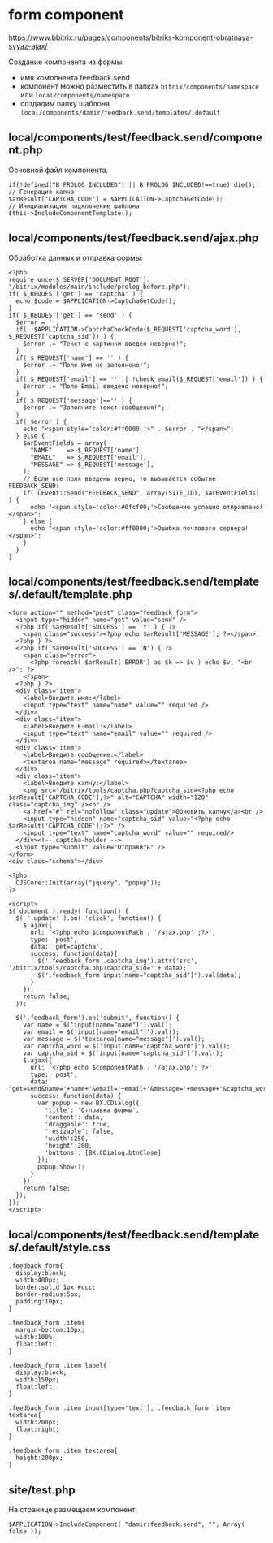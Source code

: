 # form component
https://www.bbitrix.ru/pages/components/bitriks-komponent-obratnaya-svyaz-ajax/  

Создание компонента из формы.  
- имя комопнента feedback.send
- компонент можно разместить в папках `bitrix/components/namespace` или `local/components/namespace`
- создадим папку шаблона `local/components/damir/feedback.send/templates/.default`

## local/components/test/feedback.send/component.php
Основной файл компонента.

    if(!defined("B_PROLOG_INCLUDED") || B_PROLOG_INCLUDED!==true) die();
    // Генерация капча
    $arResult['CAPTCHA_CODE'] = $APPLICATION->CaptchaGetCode();
    // Инициализация подключение шаблона
    $this->IncludeComponentTemplate();

## local/components/test/feedback.send/ajax.php
Обработка данных и отправка формы:

    <?php
    require_once($_SERVER['DOCUMENT_ROOT']. "/bitrix/modules/main/include/prolog_before.php");
    if( $_REQUEST['get'] == 'captcha' ) {
      echo $code = $APPLICATION->CaptchaGetCode();
    }
    if( $_REQUEST['get'] == 'send' ) {
      $error = '';
      if( !$APPLICATION->CaptchaCheckCode($_REQUEST['captcha_word'], $_REQUEST['captcha_sid']) ) {
        $error .= "Текст с картинки введен неверно!";
      }
      if( $_REQUEST['name'] == '' ) {
        $error .= "Поле Имя не заполнено!";
      }
      if( $_REQUEST['email'] == '' || !check_email($_REQUEST['email']) ) {
        $error .= "Поле Email введено неверно!";
      }
      if( $_REQUEST['message']=='' ) {
        $error .= "Заполните текст сообщения!";
      }
      if( $error ) {
        echo "<span style='color:#ff0000;'>" . $error . "</span>";
      } else {
        $arEventFields = array(
          "NAME"    => $_REQUEST['name'],
          "EMAIL"   => $_REQUEST['email'],
          "MESSAGE" => $_REQUEST['message'],
        );
        // Если все поля введены верно, то вызывается событие FEEDBACK_SEND:
        if( CEvent::Send("FEEDBACK_SEND", array(SITE_ID), $arEventFields) ) {
          echo "<span style='color:#0fcf00;'>Сообщение успешно отправлено!</span>";
        } else {
          echo "<span style='color:#ff0000;'>Ошибка почтового сервера!</span>";
        }
      }
    }

## local/components/test/feedback.send/templates/.default/template.php

    <form action="" method="post" class="feedback_form">
      <input type="hidden" name="get" value="send" />
      <?php if( $arResult['SUCCESS'] == 'Y' ) { ?>
        <span class="success"><?php echo $arResult['MESSAGE']; ?></span>
      <?php } ?>
      <?php if( $arResult['SUCCESS'] == 'N') { ?>
        <span class="error">
          <?php foreach( $arResult['ERROR'] as $k => $v ) echo $v, "<br />"; ?>
        </span>
      <?php } ?>
      <div class="item">
        <label>Введите имя:</label>
        <input type="text" name="name" value="" required />
      </div>
      <div class="item">
        <label>Введите E-mail:</label>
        <input type="text" name="email" value="" required />
      </div>
      <div class="item">
        <label>Введите сообщение:</label>
        <textarea name="message" required></textarea>
      </div>
      <div class="item">
        <label>Введите капчу:</label>
        <img src="/bitrix/tools/captcha.php?captcha_sid=<?php echo $arResult['CAPTCHA_CODE'];?>" alt="CAPTCHA" width="120" class="captcha_img" /><br />
        <a href="#" rel="nofollow" class="update">Обновить капчу</a><br />
        <input type="hidden" name="captcha_sid" value="<?php echo $arResult['CAPTCHA_CODE'];?>" />
        <input type="text" name="captcha_word" value="" required/>
      </div><!-- captcha-holder -->
      <input type="submit" value="Отправить" />
    </form>
    <div class="schema"></div>

    <?php
      CJSCore::Init(array("jquery", "popup"));
    ?>

    <script>
    $( document ).ready( function() {
      $( '.update' ).on( 'click', function() {
        $.ajax({
          url: '<?php echo $componentPath . '/ajax.php' ;?>',
          type: 'post',
          data: 'get=captcha',
          success: function(data){
            $('.feedback_form .captcha_img').attr('src', '/bitrix/tools/captcha.php?captcha_sid=' + data);
            $('.feedback_form input[name="captcha_sid"]').val(data);
          }
        });
        return false;
      });

      $('.feedback_form').on('submit', function() {
        var name = $('input[name="name"]').val();
        var email = $('input[name="email"]').val();
        var message = $('textarea[name="message"]').val();
        var captcha_word = $('input[name="captcha_word"]').val();
        var captcha_sid = $('input[name="captcha_sid"]').val();
        $.ajax({
          url: '<?php echo $componentPath . '/ajax.php'; ?>',
          type: 'post',
          data: 'get=send&name='+name+'&email='+email+'&message='+message+'&captcha_word='+captcha_word+'&captcha_sid='+captcha_sid,
          success: function(data) {
            var popup = new BX.CDialog({
              'title': 'Отправка формы',
              'content': data,
              'draggable': true,
              'resizable': false,
              'width':250,
              'height':200,
              'buttons': [BX.CDialog.btnClose]
            });
            popup.Show();
          }
        });
        return false;
      });
    });
    </script>

## local/components/test/feedback.send/templates/.default/style.css

    .feedback_form{
      display:block;
      width:400px;
      border:solid 1px #ccc;
      border-radius:5px;
      padding:10px;
    }

    .feedback_form .item{
      margin-bottom:10px;
      width:100%;
      float:left;
    }

    .feedback_form .item label{
      display:block;
      width:150px;
      float:left;
    }

    .feedback_form .item input[type='text'], .feedback_form .item textarea{
      width:200px;
      float:right;
    }

    .feedback_form .item textarea{
      height:200px;
    }

## site/test.php
На странице размещаем компонент:

    $APPLICATION->IncludeComponent( "damir:feedback.send", "", Array( false ));
